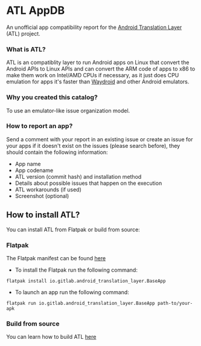 # ATL AppDB

An unofficial app compatibility report for the [Android Translation Layer](https://gitlab.com/android_translation_layer/android_translation_layer) (ATL) project.

### What is ATL?

ATL is an compatiblity layer to run Android apps on Linux that convert the Android APIs to Linux APIs and can convert the ARM code of apps to x86 to make them work on Intel/AMD CPUs if necessary, as it just does CPU emulation for apps it's faster than [Waydroid](https://waydro.id/) and other Android emulators.

### Why you created this catalog?

To use an emulator-like issue organization model.

### How to report an app?

Send a comment with your report in an existing issue or create an issue for your apps if it doesn't exist on the issues (please search before), they should contain the following information:

- App name
- App codename
- ATL version (commit hash) and installation method
- Details about possible issues that happen on the execution
- ATL workarounds (if used)
- Screenshot (optional)

## How to install ATL?

You can install ATL from Flatpak or build from source:

### Flatpak

The Flatpak manifest can be found [here](https://github.com/flathub/io.gitlab.android_translation_layer.BaseApp)

- To install the Flatpak run the following command:

```
flatpak install io.gitlab.android_translation_layer.BaseApp
```

- To launch an app run the following command:

```
flatpak run io.gitlab.android_translation_layer.BaseApp path-to/your-apk
```

### Build from source

You can learn how to build ATL [here](https://gitlab.com/android_translation_layer/android_translation_layer/-/blob/master/doc/Build.md?ref_type=heads)
